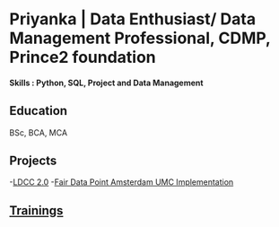 # Priyanka | Data Enthusiast/ Data Management Professional, CDMP, Prince2 foundation

 #### Skills : Python, SQL, Project and Data Management

## Education
BSc, BCA, MCA

## Projects
 -[LDCC 2.0](https://www.nwo.nl/en/projects/ict001ldcc2013)
 -[Fair Data Point Amsterdam UMC Implementation](https://www.fairdatapoint.org/)


## [Trainings](/Trainings.md)
